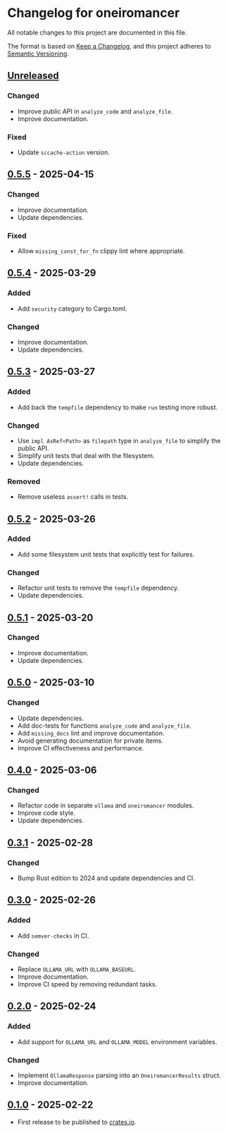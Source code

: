 # Changelog for oneiromancer

All notable changes to this project are documented in this file.

The format is based on [Keep a Changelog](https://keepachangelog.com/en/1.1.0/),
and this project adheres to [Semantic Versioning](https://semver.org/spec/v2.0.0.html).

## [Unreleased]

### Changed

* Improve public API in `analyze_code` and `analyze_file`.
* Improve documentation.

### Fixed

* Update `sccache-action` version.

## [0.5.5] - 2025-04-15

### Changed

* Improve documentation.
* Update dependencies.

### Fixed

* Allow `missing_const_for_fn` clippy lint where appropriate.

## [0.5.4] - 2025-03-29

### Added

* Add `security` category to Cargo.toml.

### Changed

* Improve documentation.
* Update dependencies.

## [0.5.3] - 2025-03-27

### Added

* Add back the `tempfile` dependency to make `run` testing more robust.

### Changed

* Use `impl AsRef<Path>` as `filepath` type in `analyze_file` to simplify the public API.
* Simplify unit tests that deal with the filesystem.
* Update dependencies.

### Removed

* Remove useless `assert!` calls in tests.

## [0.5.2] - 2025-03-26

### Added

* Add some filesystem unit tests that explicitly test for failures.

### Changed

* Refactor unit tests to remove the `tempfile` dependency.
* Update dependencies.

## [0.5.1] - 2025-03-20

### Changed

* Improve documentation.
* Update dependencies.

## [0.5.0] - 2025-03-10

### Changed

* Update dependencies.
* Add doc-tests for functions `analyze_code` and `analyze_file`.
* Add `missing_docs` lint and improve documentation.
* Avoid generating documentation for private items.
* Improve CI effectiveness and performance.

## [0.4.0] - 2025-03-06

### Changed

* Refactor code in separate `ollama` and `oneiromancer` modules.
* Improve code style.
* Update dependencies.

## [0.3.1] - 2025-02-28

### Changed

* Bump Rust edition to 2024 and update dependencies and CI.

## [0.3.0] - 2025-02-26

### Added

* Add `semver-checks` in CI.

### Changed

* Replace `OLLAMA_URL` with `OLLAMA_BASEURL`.
* Improve documentation.
* Improve CI speed by removing redundant tasks.

## [0.2.0] - 2025-02-24

### Added

* Add support for `OLLAMA_URL` and `OLLAMA_MODEL` environment variables.

### Changed

* Implement `OllamaResponse` parsing into an `OneiromancerResults` struct.
* Improve documentation.

## [0.1.0] - 2025-02-22

* First release to be published to [crates.io](https://crates.io/).

[unreleased]: https://github.com/0xdea/oneiromancer/compare/v0.5.5...HEAD

[0.5.5]: https://github.com/0xdea/oneiromancer/compare/v0.5.4...v0.5.5

[0.5.4]: https://github.com/0xdea/oneiromancer/compare/v0.5.3...v0.5.4

[0.5.3]: https://github.com/0xdea/oneiromancer/compare/v0.5.2...v0.5.3

[0.5.2]: https://github.com/0xdea/oneiromancer/compare/v0.5.1...v0.5.2

[0.5.1]: https://github.com/0xdea/oneiromancer/compare/v0.5.0...v0.5.1

[0.5.0]: https://github.com/0xdea/oneiromancer/compare/v0.3.1...v0.5.0

[0.4.0]: https://github.com/0xdea/oneiromancer/compare/v0.3.1...v0.4.0

[0.3.1]: https://github.com/0xdea/oneiromancer/compare/v0.3.0...v0.3.1

[0.3.0]: https://github.com/0xdea/oneiromancer/compare/v0.2.0...v0.3.0

[0.2.0]: https://github.com/0xdea/oneiromancer/compare/v0.1.0...v0.2.0

[0.1.0]: https://github.com/0xdea/oneiromancer/releases/tag/v0.1.0

